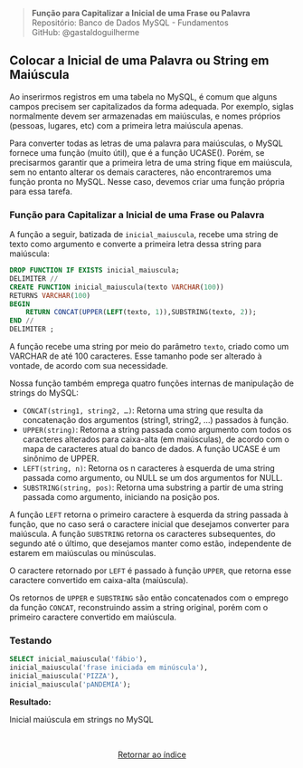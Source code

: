 > **Função para Capitalizar a Inicial de uma Frase ou Palavra**     
> Repositório: Banco de Dados MySQL - Fundamentos  
> GitHub: @gastaldoguilherme
&nbsp;


## Colocar a Inicial de uma Palavra ou String em Maiúscula

Ao inserirmos registros em uma tabela no MySQL, é comum que alguns campos precisem ser capitalizados da forma adequada. 
Por exemplo, siglas normalmente devem ser armazenadas em maiúsculas, e nomes próprios (pessoas, lugares, etc) com a primeira letra maiúscula apenas.

Para converter todas as letras de uma palavra para maiúsculas, o MySQL fornece uma função (muito útil), que é a função UCASE(). Porém, se precisarmos garantir que a primeira letra de uma string fique em maiúscula, sem no entanto alterar os demais caracteres, não encontraremos uma função pronta no MySQL. Nesse caso, devemos criar uma função própria para essa tarefa.

### Função para Capitalizar a Inicial de uma Frase ou Palavra

A função a seguir, batizada de `inicial_maiuscula`, recebe uma string de texto como argumento e converte a primeira letra dessa string para maiúscula:

```sql
DROP FUNCTION IF EXISTS inicial_maiuscula;
DELIMITER //
CREATE FUNCTION inicial_maiuscula(texto VARCHAR(100))
RETURNS VARCHAR(100)
BEGIN
    RETURN CONCAT(UPPER(LEFT(texto, 1)),SUBSTRING(texto, 2));
END //
DELIMITER ;
```

A função recebe uma string por meio do parâmetro `texto`, criado como um VARCHAR de até 100 caracteres. Esse tamanho pode ser alterado à vontade, de acordo com sua necessidade.

Nossa função também emprega quatro funções internas de manipulação de strings do MySQL:

- `CONCAT(string1, string2, …)`: Retorna uma string que resulta da concatenação dos argumentos (string1, string2, …) passados à função.
- `UPPER(string)`: Retorna a string passada como argumento com todos os caracteres alterados para caixa-alta (em maiúsculas), de acordo com o mapa de caracteres atual do banco de dados. A função UCASE é um sinônimo de UPPER.
- `LEFT(string, n)`: Retorna os n caracteres à esquerda de uma string passada como argumento, ou NULL se um dos argumentos for NULL.
- `SUBSTRING(string, pos)`: Retorna uma substring a partir de uma string passada como argumento, iniciando na posição pos.

A função `LEFT` retorna o primeiro caractere à esquerda da string passada à função, que no caso será o caractere inicial que desejamos converter para maiúscula. A função `SUBSTRING` retorna os caracteres subsequentes, do segundo até o último, que desejamos manter como estão, independente de estarem em maiúsculas ou minúsculas.

O caractere retornado por `LEFT` é passado à função `UPPER`, que retorna esse caractere convertido em caixa-alta (maiúscula).

Os retornos de `UPPER` e `SUBSTRING` são então concatenados com o emprego da função `CONCAT`, reconstruindo assim a string original, porém com o primeiro caractere convertido em maiúscula.

### Testando

```sql
SELECT inicial_maiuscula('fábio'),
inicial_maiuscula('frase iniciada em minúscula'),
inicial_maiuscula('PIZZA'),
inicial_maiuscula('pANDEMIA');
```

**Resultado:**

Inicial maiúscula em strings no MySQL


&nbsp;    

<div align="center">
   
[Retornar ao índice](/README.md)

</div>